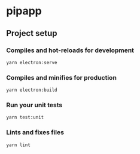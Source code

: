 # pipapp

## Project setup

### Compiles and hot-reloads for development

```
yarn electron:serve
```

### Compiles and minifies for production

```
yarn electron:build
```

### Run your unit tests

```
yarn test:unit
```

### Lints and fixes files

```
yarn lint
```
